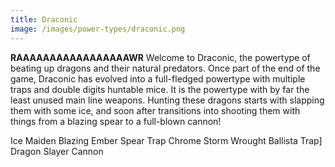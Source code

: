 ```yaml
---
title: Draconic
image: /images/power-types/draconic.png
---
```


**RAAAAAAAAAAAAAAAAAWR**
Welcome to Draconic, the powertype of beating up dragons and their natural predators. Once part of the end of the game, Draconic has evolved into a full-fledged powertype with multiple traps and double digits huntable mice. It is the powertype with by far the least unused main line weapons. Hunting these dragons starts with slapping them with some ice, and soon after transitions into shooting them with things from a blazing spear to a full-blown cannon!

Ice Maiden
Blazing Ember Spear Trap
Chrome Storm Wrought Ballista Trap]
Dragon Slayer Cannon
